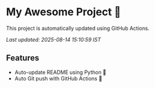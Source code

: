 # My Awesome Project 🚀

This project is automatically updated using GitHub Actions.

_Last updated: 2025-08-14 15:10:59 IST_

## Features
- Auto-update README using Python 🐍
- Auto Git push with GitHub Actions 🤖
